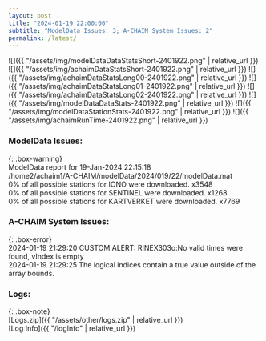 ```yaml
---
layout: post
title: "2024-01-19 22:00:00"
subtitle: "ModelData Issues: 3; A-CHAIM System Issues: 2"
permalink: /latest/
---
```


![]({{ "/assets/img/modelDataDataStatsShort-2401922.png" | relative_url }})
![]({{ "/assets/img/achaimDataStatsShort-2401922.png" | relative_url }})
![]({{ "/assets/img/achaimDataStatsLong00-2401922.png" | relative_url }})
![]({{ "/assets/img/achaimDataStatsLong01-2401922.png" | relative_url }})
![]({{ "/assets/img/achaimDataStatsLong02-2401922.png" | relative_url }})
![]({{ "/assets/img/modelDataDataStats-2401922.png" | relative_url }})
![]({{ "/assets/img/modelDataStationStats-2401922.png" | relative_url }})
![]({{ "/assets/img/achaimRunTime-2401922.png" | relative_url }})


### ModelData Issues:  
  
{: .box-warning}  
 ModelData report for 19-Jan-2024 22:15:18   
 /home2/achaim1/A-CHAIM/modelData/2024/019/22/modelData.mat   
 0% of all possible stations for IONO were downloaded. x3548   
 0% of all possible stations for SENTINEL were downloaded. x1268   
 0% of all possible stations for KARTVERKET were downloaded. x7769   
  
### A-CHAIM System Issues:  
  
{: .box-error}  
2024-01-19 21:29:20 CUSTOM ALERT: RINEX303o:No valid times were found, vIndex is empty  
2024-01-19 21:29:25 The logical indices contain a true value outside of the array bounds.  

### Logs:  
  
{: .box-note}  
[Logs.zip]({{ "/assets/other/logs.zip" | relative_url }})  
[Log Info]({{ "/logInfo" | relative_url }})  
